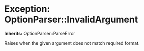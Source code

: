 # Exception: OptionParser::InvalidArgument
**Inherits:** OptionParser::ParseError
    

Raises when the given argument does not match required format.



